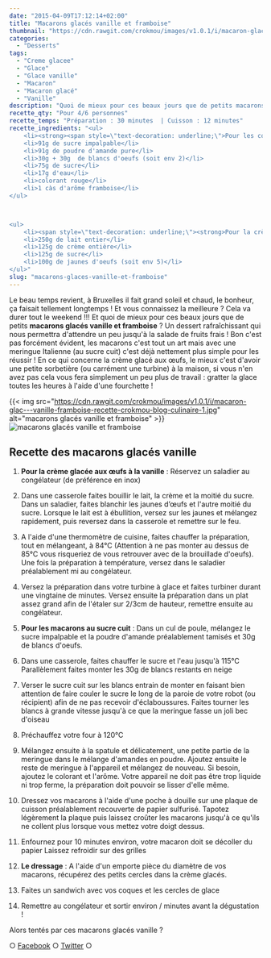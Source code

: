 ```yaml
---
date: "2015-04-09T17:12:14+02:00"
title: "Macarons glacés vanille et framboise"
thumbnail: "https://cdn.rawgit.com/crokmou/images/v1.0.1/i/macaron-glac---vanille-framboise-recette-crokmou-blog-culinaire-2.jpg"
categories:
  - "Desserts"
tags:
  - "Creme glacee"
  - "Glace"
  - "Glace vanille"
  - "Macaron"
  - "Macaron glacé"
  - "Vanille"
description: "Quoi de mieux pour ces beaux jours que de petits macarons glacés vanille et framboise ? Un dessert rafraîchissant en attendant la salade de fruits frais !"
recette_qty: "Pour 4/6 personnes"
recette_temps: "Préparation : 30 minutes  | Cuisson : 12 minutes"
recette_ingredients: "<ul>
	<li><strong><span style=\"text-decoration: underline;\">Pour les coques de macarons :</span></strong></li>
	<li>91g de sucre impalpable</li>
	<li>91g de poudre d'amande pure</li>
	<li>30g + 30g  de blancs d'oeufs (soit env 2)</li>
	<li>75g de sucre</li>
	<li>17g d'eau</li>
	<li>colorant rouge</li>
	<li>1 càs d'arôme framboise</li>
</ul>



<ul>
	<li><span style=\"text-decoration: underline;\"><strong>Pour la crème glacée à la vanille</strong></span></li>
	<li>250g de lait entier</li>
	<li>125g de crème entière</li>
	<li>125g de sucre</li>
	<li>100g de jaunes d'oeufs (soit env 5)</li>
</ul>"
slug: "macarons-glaces-vanille-et-framboise"
---
```


Le beau temps revient, à Bruxelles il fait grand soleil et chaud, le bonheur, ça faisait tellement longtemps ! Et vous connaissez la meilleure ? Cela va durer tout le weekend !!! Et quoi de mieux pour ces beaux jours que de petits **macarons glacés vanille et framboise** ? Un dessert rafraîchissant qui nous permettra d'attendre un peu jusqu'à la salade de fruits frais ! Bon c'est pas forcément évident, les macarons c'est tout un art mais avec une meringue Italienne (au sucre cuit) c'est déjà nettement plus simple pour les réussir ! En ce qui concerne la crème glacé aux œufs, le mieux c'est d'avoir une petite sorbetière (ou carrément une turbine) à la maison, si vous n'en avez pas cela vous fera simplement un peu plus de travail : gratter la glace toutes les heures à l'aide d'une fourchette !

{{< img src="https://cdn.rawgit.com/crokmou/images/v1.0.1/i/macaron-glac---vanille-framboise-recette-crokmou-blog-culinaire-1.jpg" alt="macarons glacés vanille et framboise" >}}![macarons glacés vanille et framboise](https://cdn.rawgit.com/crokmou/images/v1.0.1/i/macaron-glac---vanille-framboise-recette-crokmou-blog-culinaire.jpg)

## Recette des macarons glacés vanille

1.  **Pour la crème glacée aux œufs à la vanille** : Réservez un saladier au congélateur (de préférence en inox)
2.  Dans une casserole faites bouillir le lait, la crème et la moitié du sucre. Dans un saladier, faites blanchir les jaunes d’œufs et l'autre moitié du sucre. Lorsque le lait est à ébullition, versez sur les jaunes et mélangez rapidement, puis reversez dans la casserole et remettre sur le feu.
3.  A l'aide d'une thermomètre de cuisine, faites chauffer la préparation, tout en mélangeant, à 84°C (Attention à ne pas monter au dessus de 85°C vous risqueriez de vous retrouver avec de la brouillade d'oeufs). Une fois la préparation à température, versez dans le saladier préalablement mi au congélateur.
4.  Versez la préparation dans votre turbine à glace et faites turbiner durant une vingtaine de minutes. Versez ensuite la préparation dans un plat assez grand afin de l'étaler sur 2/3cm de hauteur, remettre ensuite au congélateur.

1.  **Pour les macarons au sucre cuit** : Dans un cul de poule, mélangez le sucre impalpable et la poudre d'amande préalablement tamisés et 30g de blancs d'oeufs.
2.  Dans une casserole, faites chauffer le sucre et l'eau jusqu'à 115°C Parallèlement faites monter les 30g de blancs restants en neige
3.  Verser le sucre cuit sur les blancs entrain de monter en faisant bien attention de faire couler le sucre le long de la paroie de votre robot (ou récipient) afin de ne pas recevoir d'éclaboussures. Faites tourner les blancs à grande vitesse jusqu'à ce que la meringue fasse un joli bec d'oiseau
4.  Préchauffez votre four à 120°C
5.  Mélangez ensuite à la spatule et délicatement, une petite partie de la meringue dans le mélange d'amandes en poudre. Ajoutez ensuite le reste de meringue à l'appareil et mélangez de nouveau. Si besoin, ajoutez le colorant et l'arôme. Votre appareil ne doit pas être trop liquide ni trop ferme, la préparation doit pouvoir se lisser d'elle même.
6.  Dressez vos macarons à l'aide d'une poche à douille sur une plaque de cuisson préalablement recouverte de papier sulfurisé. Tapotez légèrement la plaque puis laissez croûter les macarons jusqu'à ce qu'ils ne collent plus lorsque vous mettez votre doigt dessus.
7.  Enfournez pour 10 minutes environ, votre macaron doit se décoller du papier Laissez refroidir sur des grilles

1.  **Le dressage** : A l'aide d'un emporte pièce du diamètre de vos macarons, récupérez des petits cercles dans la crème glacés.
2.  Faites un sandwich avec vos coques et les cercles de glace
3.  Remettre au congélateur et sortir environ / minutes avant la dégustation !

Alors tentés par ces macarons glacés vanille ?

○ [Facebook](https://www.facebook.com/crokmou.blog) ○ [Twitter](https://twitter.com/Crokmou) ○